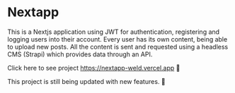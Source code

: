 # Nextapp

This is a Nextjs application using JWT for authentication, registering and logging users into their account. Every user has its own content, being able to upload new posts. All the content is sent and requested using a headless CMS (Strapi) which provides data through an API.

Click here to see project https://nextapp-weld.vercel.app :eyes:

This project is still being updated with new features. :construction:
